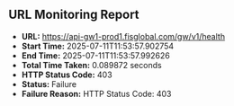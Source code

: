 ## URL Monitoring Report

- **URL:** https://api-gw1-prod1.fisglobal.com/gw/v1/health
- **Start Time:** 2025-07-11T11:53:57.902754
- **End Time:** 2025-07-11T11:53:57.992626
- **Total Time Taken:** 0.089872 seconds
- **HTTP Status Code:** 403
- **Status:** Failure
- **Failure Reason:** HTTP Status Code: 403
